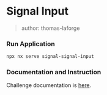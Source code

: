 # Signal Input

> author: thomas-laforge

### Run Application

```bash
npx nx serve signal-signal-input
```

### Documentation and Instruction

Challenge documentation is [here](https://angular-challenges.vercel.app/challenges/signal/43-signal-input).
